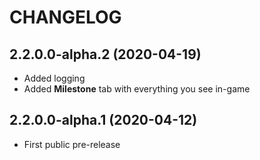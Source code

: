 # CHANGELOG

## 2.2.0.0-alpha.2 (2020-04-19)

* Added logging
* Added __Milestone__ tab with everything you see in-game

## 2.2.0.0-alpha.1 (2020-04-12)

* First public pre-release
